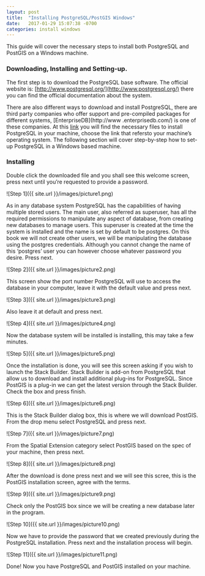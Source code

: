 ```yaml
---
layout: post
title:  "Installing PostgreSQL/PostGIS Windows"
date:   2017-01-29 15:07:38 -0700
categories: install windows
---
```

This guide will cover the necessary steps to install both PostgreSQL and PostGIS on a Windows machine.

### Downloading, Installing and Setting-up.

The first step is to download the PostgreSQL base software.
The official website is: [http://www.postgresql.org/](http://www.postgresql.org/) there you can find the official documentation about the system.

There are also different ways to download and install PostgreSQL, there are third party companies who offer support and pre-compiled packages for different systems, [EnterpriseDB](http://www
.enterprisedb.com/) is one of these companies. At this [link](http://www.enterprisedb.com/products-services-training/pgdownload) you will find the necessary files to install PostgreSQL in your 
machine, choose the link that refersto your machine’s operating system. The following section will cover step-by-step how to set-up PostgreSQL in a Windows based machine.

### Installing

Double click the downloaded file and you shall see this welcome screen, press next until you’re requested to provide a password.

![Step 1]({{ site.url }}/images/picture1.png)

As in any database system PostgreSQL has the capabilities of having multiple stored users. The main user, also referred as superuser, has all the required permissions to manipulate any aspect of database, from creating new databases to manage users. This superuser is created at the time the system is installed and the name is set by default to be postgres. On this book we will not create other users, we will be manipulating the database using the postgres credentials. Although you cannot change the name of this ‘postgres’ user you can however choose whatever password you desire. Press next.

![Step 2]({{ site.url }}/images/picture2.png)

This screen show the port number PostgreSQL will use to access the database in your computer, leave it with the default value and press next.

![Step 3]({{ site.url }}/images/picture3.png)

Also leave it at default and press next.

![Step 4]({{ site.url }}/images/picture4.png)

Now the database system will be installed is installing, this may take a few minutes.

![Step 5]({{ site.url }}/images/picture5.png)

Once the installation is done, you will see this screen asking if you wish to launch the Stack Builder. Stack Builder is add-on from PostgreSQL that allow us to download and install additional plug-ins for PostgreSQL. Since PostGIS is a plug-in we can get the latest version through the Stack Builder. Check the box and press finish.

![Step 6]({{ site.url }}/images/picture6.png)

This is the Stack Builder dialog box, this is where we will download PostGIS. From the drop menu select PostgreSQL and press next.

![Step 7]({{ site.url }}/images/picture7.png)

From the Spatial Extension category select PostGIS based on the spec of your machine, then press next.

![Step 8]({{ site.url }}/images/picture8.png)

After the download is done press next and we will see this scree, this is the PostGIS installation screen, agree with the terms.

![Step 9]({{ site.url }}/images/picture9.png)

Check only the PostGIS box since we will be creating a new database later in the program.

![Step 10]({{ site.url }}/images/picture10.png)

Now we have to provide the password that we created previously during the PostgreSQL installation. Press next and the installation process will begin.

![Step 11]({{ site.url }}/images/picture11.png)

Done! Now you have PostgreSQL and PostGIS installed on your machine.





